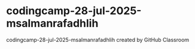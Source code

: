 # codingcamp-28-jul-2025-msalmanrafadhlih
codingcamp-28-jul-2025-msalmanrafadhlih created by GitHub Classroom
